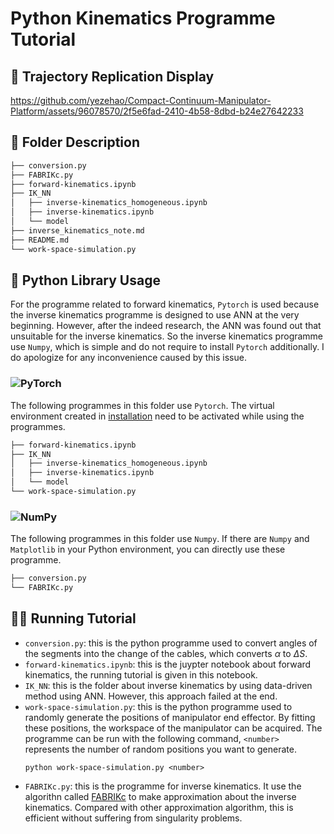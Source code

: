 # Python Kinematics Programme Tutorial
## 🤖 Trajectory Replication Display
https://github.com/yezehao/Compact-Continuum-Manipulator-Platform/assets/96078570/2f5e6fad-2410-4b58-8dbd-b24e27642233
## 📁 Folder Description
```sh
├── conversion.py
├── FABRIKc.py
├── forward-kinematics.ipynb
├── IK_NN
│   ├── inverse-kinematics_homogeneous.ipynb
│   ├── inverse-kinematics.ipynb
│   └── model
├── inverse_kinematics_note.md
├── README.md
└── work-space-simulation.py
```

## 🐍 Python Library Usage
For the programme related to forward kinematics, `Pytorch` is used because the inverse kinematics programme is designed to use ANN at the very beginning. However, after the indeed research, the ANN was found out that unsuitable for the inverse kinematics. So the inverse kinematics programme use `Numpy`, which is simple and do not require to install `Pytorch` additionally. I do apologize for any inconvenience caused by this issue.
### ![PyTorch](https://img.shields.io/badge/PyTorch-%23EE4C2C.svg?style=for-the-badge&logo=PyTorch&logoColor=white)
The following programmes in this folder use `Pytorch`. The virtual environment created in [installation](https://github.com/yezehao/Compact-Continuum-Manipulator-Platform/tree/main?tab=readme-ov-file#%EF%B8%8F-installation) need to be activated while using the programmes. 
```sh
├── forward-kinematics.ipynb
├── IK_NN
│   ├── inverse-kinematics_homogeneous.ipynb
│   ├── inverse-kinematics.ipynb
│   └── model
└── work-space-simulation.py
```
### ![NumPy](https://img.shields.io/badge/numpy-%23013243.svg?style=for-the-badge&logo=numpy&logoColor=white)
The following programmes in this folder use `Numpy`. If there are `Numpy` and `Matplotlib` in your Python environment, you can directly use these programme.
```sh
├── conversion.py
└── FABRIKc.py
```

## 👩‍💻 Running Tutorial
+ `conversion.py`: this is the python programme used to convert angles of the segments into the change of the cables, which converts $\alpha$ to $\Delta S$.
+ `forward-kinematics.ipynb`: this is the juypter notebook about forward kinematics, the running tutorial is given in this notebook.
+ `IK_NN`: this is the folder about inverse kinematics by using data-driven method using ANN. However, this approach failed at the end.
+ `work-space-simulation.py`: this is the python programme used to randomly generate the positions of manipulator end effector. By fitting these positions, the workspace of the manipulator can be acquired. The programme can be run with the following command, `<number>` represents the number of random positions you want to generate.
    ```
    python work-space-simulation.py <number>
    ```
+ `FABRIKc.py`: this is the programme for inverse kinematics. It use the algorithn called [FABRIKc](https://ieeexplore.ieee.org/abstract/document/8452693) to make approximation about the inverse kinematics. Compared with other approximation algorithm, this is efficient without suffering from singularity problems.

